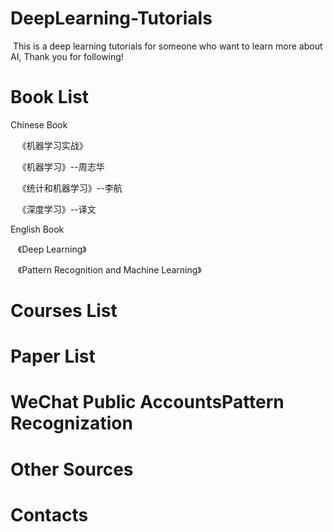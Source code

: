 # DeepLearning-Tutorials
  This is a deep learning tutorials for someone who want to learn more about AI, Thank you for following!
  
# Book List
  Chinese Book
  
    《机器学习实战》
    
    《机器学习》--周志华
    
    《统计和机器学习》--李航
    
    《深度学习》--译文
    
  English Book
  
    《Deep Learning》
    
    《Pattern Recognition and Machine Learning》
    
# Courses List

# Paper List

# WeChat Public AccountsPattern Recognization

# Other Sources

# Contacts
